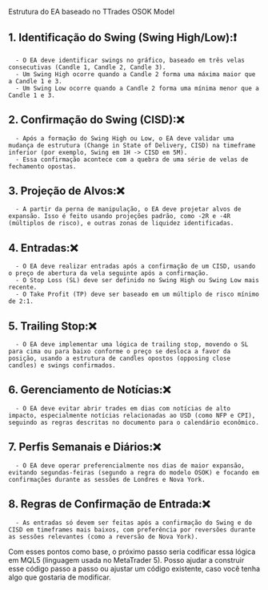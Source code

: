 Estrutura do EA baseado no TTrades OSOK Model

## 1. Identificação do Swing (Swing High/Low):❗️
      - O EA deve identificar swings no gráfico, baseado em três velas consecutivas (Candle 1, Candle 2, Candle 3).
      - Um Swing High ocorre quando a Candle 2 forma uma máxima maior que a Candle 1 e 3.
      - Um Swing Low ocorre quando a Candle 2 forma uma mínima menor que a Candle 1 e 3.
   
## 2. **Confirmação do Swing (CISD)**:❌
      - Após a formação do Swing High ou Low, o EA deve validar uma mudança de estrutura (Change in State of Delivery, CISD) na timeframe inferior (por exemplo, Swing em 1H -> CISD em 5M).
      - Essa confirmação acontece com a quebra de uma série de velas de fechamento opostas.
   
## 3. **Projeção de Alvos**:❌
      - A partir da perna de manipulação, o EA deve projetar alvos de expansão. Isso é feito usando projeções padrão, como -2R e -4R (múltiplos de risco), e outras zonas de liquidez identificadas.
   
## 4. **Entradas**:❌
      - O EA deve realizar entradas após a confirmação de um CISD, usando o preço de abertura da vela seguinte após a confirmação.
      - O Stop Loss (SL) deve ser definido no Swing High ou Swing Low mais recente.
      - O Take Profit (TP) deve ser baseado em um múltiplo de risco mínimo de 2:1.
   
## 5. **Trailing Stop**:❌
      - O EA deve implementar uma lógica de trailing stop, movendo o SL para cima ou para baixo conforme o preço se desloca a favor da posição, usando a estrutura de candles opostos (opposing close candles) e swings confirmados.
   
## 6. **Gerenciamento de Notícias**:❌
      - O EA deve evitar abrir trades em dias com notícias de alto impacto, especialmente notícias relacionadas ao USD (como NFP e CPI), seguindo as regras descritas no documento para o calendário econômico.
   
## 7. **Perfis Semanais e Diários**:❌
      - O EA deve operar preferencialmente nos dias de maior expansão, evitando segundas-feiras (segundo a regra do modelo OSOK) e focando em confirmações durante as sessões de Londres e Nova York.
   
## 8. **Regras de Confirmação de Entrada**:❌
      - As entradas só devem ser feitas após a confirmação do Swing e do CISD em timeframes mais baixos, com preferência por reversões durante as sessões relevantes (como a reversão de Nova York).
   
   Com esses pontos como base, o próximo passo seria codificar essa lógica em MQL5 (linguagem usada no MetaTrader 5). Posso ajudar a construir esse código passo a passo ou ajustar um código existente, caso você tenha algo que gostaria de modificar.
